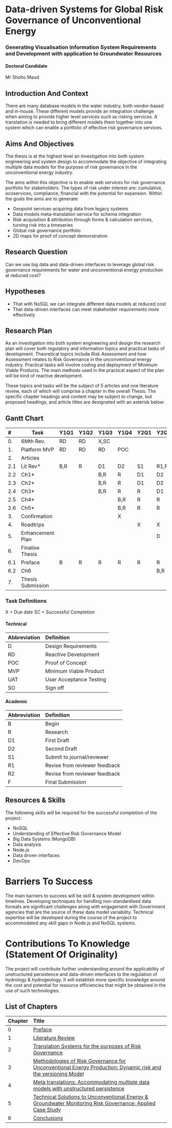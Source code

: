 # Data-driven Systems for Global Risk Governance of Unconventional Energy

### Generating Visualisation Information System Requirements and Development with application to Groundwater Resources

#### Doctoral Candidate 
Mr Sholto Maud

## Introduction And Context
There are many database models in the water industry, both vendor-based and in-house. These different models provide an integration challenge when aiming to provide higher level services such as risking services. A translation is needed to bring different models them together into one system which can enable a portfolio of effective risk governance services. 

## Aims And Objectives
The thesis is at the highest level an investigation into both system engineering and system design to accommodate the objective of integrating multiple data models for the purpose of risk governance in the unconventional energy industry.

The aims within this objective is to enable web services for risk governance portfolio for stakeholders. The types of risk under interest are: cumulative, ecoservices, compliance, financial with the potential for expansion. Within the goals the aims are to generate: 

* Geopoint services acquiring data from legacy systems
* Data models meta-translation service for schema integration
* Risk acquisition & attribution through forms & calculation services, turning risk into a timeseries
* Global risk governance portfolio
* 2D maps for proof of concept demonstration

## Research Question
Can we use big data and data-driven interfaces to leverage global risk governance requirements for water and unconventional energy production at reduced cost?

## Hypotheses

* That with NoSQL we can integrate different data models at reduced cost
* That data-driven interfaces can meet stakeholder requirements more effectively

## Research Plan

As an investigation into both system engineering and design the research plan will cover both regulatory and information topics and practical tasks of development. Theoretical topics include Risk Assessment and how Assessment relates to Risk Governance in the unconventional energy industry. Practical tasks will involve coding and deployment of Minimum Viable Products. The main methods used in the practical aspect of the plan will be kind of reactive development. 

These topics and tasks will be the subject of 5 articles and one literature review, each of which will comprise a chapter in the overall Thesis. The specific chapter headings and content may be subject to change, but proposed headings, and article titles are designated with an asterisk below:

## Gantt Chart

|#    |Task                      |Y1Q1 |Y1Q2 |Y1Q3 |Y1Q4 |Y2Q1 |Y2Q2 |Y2Q3 |Y2Q4 |Y3Q1 |Y3Q2 |Y3Q3 |Y3Q4 |
|:----|--------------------------|-----|-----|-----|-----|-----|-----|-----|-----|-----|-----|-----|-----|
|0.   | 6Mth Rev. |RD   |RD   |X,SC |   |     |     |     |     |     |     |     |     |
|1.   | Platform MVP             |RD   |RD   |RD   |POC  |     |     |     |     |     |     |     |     |
|2.   | Articles                 |     |     |     |     |     |     |     |     |     |     |     |     |
|2.1  | Lit Rev*				 |B,R  |R    |D1   |D2   |S1   |R1,F |     |     |     |     |     |     |
|2.2  | Ch1*		             |     |     |B,R  |R    |D1   |D2   |S1   |R1,F |     |     |     |     |
|2.3  | Ch2* 			         |     |     |B,R  |R    |D1   |D2   |S1   |R1,F |     |     |     |     |
|2.4  | Ch3* 			         |     |     |B,R  |R    |R    |D1   |D2   |S    |R1,F |     |     |     |
|2.5  | Ch4*	   		         |     |     |     |B,R  |R    |R    |D1   |D2   |S    |R1,F |     |	 |
|2.6  | Ch5* 			         |     |     |     |B,R  |R    |R    |D1   |D2   |S    |R1,F |     |     |
|3.   | Confirmation             |     |     |     |X    |     |     |     |     |     |     |     |     |
|4.   | Roadtrips  				 |     |     |     |     |X    |X    |     |     |     |     |     |     |
|5.   | Enhancement Plan         |     |     |     |     |     |D    |R    |RD   |RD   |UAT  |SO   |     |
|6.   | Finalise Thesis        	 |     |     |     |     |     |     |     |     |B    |D1   |R1   |R2,F |
|6.1  | Preface 	           	 |B    |R    |R    |R    |R    |R    |R    |R    |R,D1 |D2,R1|R2,F |     |
|6.2  | Ch6 	            	 |     |     |     |     |     |B,R  |R    |R    |R,D1 |D2,R1|R2,F |     |
|7.   | Thesis Submission 	 	 |     |     |     |     |     |     |     |     |     |     |     |X    |

### Task Definitions
X = Due date
SC = Successful Completion

#### Technical
|Abbreviation| Definition |
|:---|:--------------------------|
|D | Design Requirements |
|RD | Reactive Development |
|POC | Proof of Concept |
|MVP | Minimum Viable Product |
|UAT | User Acceptance Testing |
|SO | Sign off |

#### Academic
|Abbreviation| Definition |
|:---|:--------------------------|
|B | Begin |
|R | Research | 
|D1 | First Draft |
|D2 | Second Draft |
|S1 | Submit to journal/reviewer |
|R1 | Revise from reviewer feedback |
|R2 | Revise from reviewer feedback |
|F  | Final Submission |

## Resources & Skills 
The following skills will be required for the successful completion of the project:
* NoSQL
* Understanding of Effective Risk Governance Model
* Big Data Systems (MongoDB)
* Data analysis 
* Node.js
* Data driven interfaces
* DevOps

# Barriers To Success
The main barriers to success will be skill & system development within timelines. Developing techniques for handling non-standardised data formats are significant challenges along with  engagement with Government agencies that are the source of these data model variability. Technical expertise will be developed during the course of the project to accommodated any skill gaps in Node.js and NoSQL systems.

# Contributions To Knowledge (Statement Of Originality)

The project will contribute further understanding around the applicability of unstructured persistence and data-driven interfaces to the regulation of hydrology & hydrogeology. It will establish more specific knowledge around the cost and potential for resource efficiencies that might be obtained in the use of such technologies.

## List of Chapters
|Chapter | Title |
|:---|:--------------------------|
|0 | [Preface](chapter0.md) |
|1 | [Literature Review](chapter1.md) |
|2 | [Translation Systems for the purposes of Risk Governance](./Chapter2/chapter2.md) |
|3 | [Methodologies of Risk Governance for Unconventional Energy Production: Dynamic risk and the versioning Model](./Chapter3/chapter3.md) |
|4 | [Meta translations: Accommodating multiple data models with unstructured persistence](./Chapter4/chapter4.md) |
|5 | [Technical Solutions to Unconventional Energy & Groundwater Monitoring Risk Governance: Applied Case Study](chapter5.md) |
|6 | [Conclusions](chapter6.md) |
